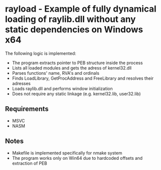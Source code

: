 # rayload - Example of fully dynamical loading of raylib.dll without any static dependencies on Windows x64

The following logic is implemented:
- The program extracts pointer to PEB structure inside the process
- Lists all loaded modules and gets the adress of kernel32.dll
- Parses functions' name, RVA's and ordinals 
- Finds LoadLibrary, GetProcAddress and FreeLibrary and resolves their adresses
- Loads raylib.dll and performs window initialization
- Does not require any static linkage (e.g. kernel32.lib, user32.lib)

## Requirements
- MSVC
- NASM

## Notes
- Makefile is implemented specifically for nmake system
- The program works only on Win64 due to hardcoded offsets and extraction of PEB